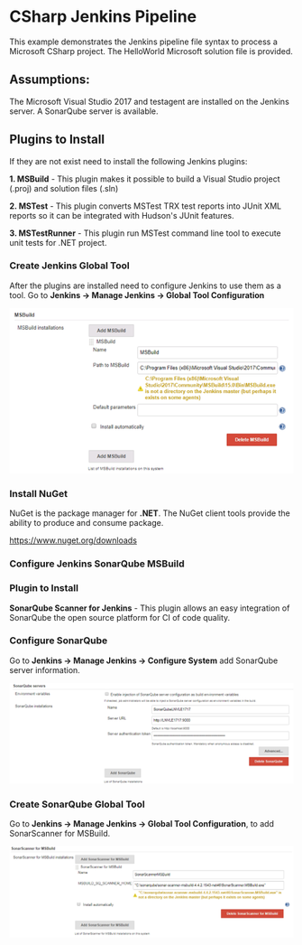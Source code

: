 # CSharp Jenkins Pipeline

This example demonstrates the Jenkins pipeline file syntax to process a Microsoft CSharp project. The HelloWorld Microsoft solution file is provided.

## Assumptions: 
The Microsoft Visual Studio 2017 and testagent are installed on the Jenkins server.
A SonarQube server is available.

## Plugins to Install

If they are not exist need to install the following Jenkins plugins:

**1. MSBuild** - This plugin makes it possible to build a Visual Studio project (.proj) and solution files (.sln)

**2. MSTest** - This plugin converts MSTest TRX test reports into JUnit XML reports so it can be integrated with Hudson's JUnit features.

**3. MSTestRunner** - This plugin run MSTest command line tool to execute unit tests for .NET project.

### Create Jenkins Global Tool
After the plugins are installed need to configure Jenkins to use them as a tool.
Go to **Jenkins -> Manage Jenkins -> Global Tool Configuration**

![image](img/JMSBuildTool.png)

### Install NuGet

NuGet is the package manager for **.NET**. The NuGet client tools provide the ability to produce and consume package.

https://www.nuget.org/downloads 

### Configure Jenkins SonarQube MSBuild

### Plugin to Install

**SonarQube Scanner for Jenkins** - This plugin allows an easy integration of SonarQube the open source platform for CI of code quality.

### Configure SonarQube

Go to **Jenkins -> Manage Jenkins -> Configure System** add SonarQube server information.

![image](img/sonarqubeSever.png)

### Create SonarQube Global Tool

Go to **Jenkins -> Manage Jenkins -> Global Tool Configuration**, to add SonarScanner for MSBuild.


![image](img/sonarscannerMSBuild.png)





